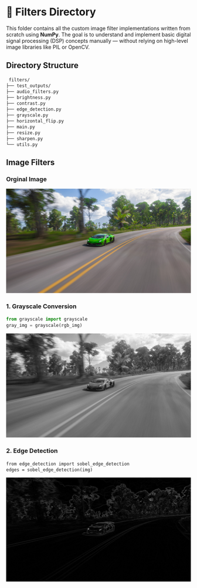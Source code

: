 # 🧪 Filters Directory

This folder contains all the custom image filter implementations written from scratch using **NumPy**. The goal is to understand and implement basic digital signal processing (DSP) concepts manually — without relying on high-level image libraries like PIL or OpenCV.

## Directory Structure
```
 filters/
├── test_outputs/
├── audio_filters.py
├── brightness.py
├── contrast.py
├── edge_detection.py
├── grayscale.py
├── horizontal_flip.py
├── main.py
├── resize.py
├── sharpen.py
└── utils.py
```

## Image Filters

### Orginal Image
![Description of the image](../test/test_img.jpg)
### 1. Grayscale Conversion
```python
from grayscale import grayscale
gray_img = grayscale(rgb_img)
```
![Description of the image](test_outputs/test_grayscale.jpg)

### 2. Edge Detection
```
from edge_detection import sobel_edge_detection
edges = sobel_edge_detection(img)
```
![Description of the image](test_outputs/test_edge_detection.jpg)
